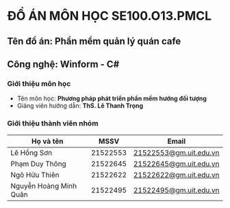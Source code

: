 # ĐỒ ÁN MÔN HỌC SE100.O13.PMCL
## Tên đồ án: Phần mềm quản lý quán cafe
## Công nghệ: Winform - C#

### Giới thiệu môn học
- Tên môn học: **Phương pháp phát triển phần mềm hướng đối tượng**
- Giảng viên hướng dẫn: **ThS. Lê Thanh Trọng**

### Giới thiệu thành viên nhóm
|Họ và tên|MSSV|Email|
|-|-|-|
|Lê Hồng Sơn|21522553| 21522553@gm.uit.edu.vn|
|Phạm Duy Thông|21522645| 21522645@gm.uit.edu.vn|
|Ngô Hữu Thiên|21522622| 21522622@gm.uit.edu.vn|
|Nguyễn Hoàng Minh Quân| 21522495| 21522495@gm.uit.edu.vn|
